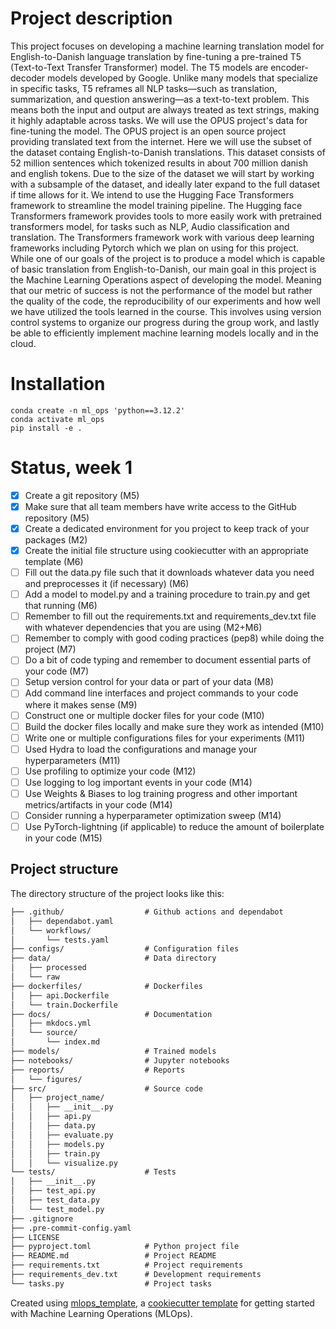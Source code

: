 #  Project description

This project focuses on developing a machine learning translation model for English-to-Danish language translation by fine-tuning a pre-trained T5 (Text-to-Text Transfer Transformer) model. 
The T5 models are encoder-decoder models developed by Google. Unlike many models that specialize in specific tasks, T5 reframes all NLP tasks—such as translation, summarization, and question answering—as a text-to-text problem. This means both the input and output are always treated as text strings, making it highly adaptable across tasks. 
We will use the OPUS project's data for fine-tuning the model. The OPUS project is an open source project providing translated text from the internet. Here we will use the subset of the dataset containg English-to-Danish translations. This dataset consists of 52 million sentences which tokenized results in about 700 million danish and english tokens. Due to the size of the dataset we will start by working with a subsample of the dataset, and ideally later expand to the full dataset if time allows for it.
We intend to use the Hugging Face Transformers framework to streamline the model training pipeline. The Hugging face Transformers framework provides tools to more easily work with pretrained transformers model, for tasks such as NLP, Audio classification and translation. The Transformers framework work with various deep learning frameworks including Pytorch which we plan on using for this project.  
While one of our goals of the project is to produce a model which is capable of basic translation from English-to-Danish, our main goal in this project is the Machine Learning Operations aspect of developing the model. Meaning that our metric of success is not the performance of the model but rather the quality of the code, the reproducibility of our experiments and how well we have utilized the tools learned in the course. This involves using version control systems to organize our progress during the group work, and lastly be able to efficiently implement machine learning models locally and in the cloud. 


# Installation
```
conda create -n ml_ops 'python==3.12.2'
conda activate ml_ops
pip install -e .
```

# Status, week 1
- [x] Create a git repository (M5)
- [x] Make sure that all team members have write access to the GitHub repository (M5)
- [x] Create a dedicated environment for you project to keep track of your packages (M2)
- [x] Create the initial file structure using cookiecutter with an appropriate template (M6)
- [ ] Fill out the data.py file such that it downloads whatever data you need and preprocesses it (if necessary) (M6)
- [ ] Add a model to model.py and a training procedure to train.py and get that running (M6)
- [ ] Remember to fill out the requirements.txt and requirements_dev.txt file with whatever dependencies that you are using (M2+M6)
- [ ] Remember to comply with good coding practices (pep8) while doing the project (M7)
- [ ] Do a bit of code typing and remember to document essential parts of your code (M7)
- [ ] Setup version control for your data or part of your data (M8)
- [ ] Add command line interfaces and project commands to your code where it makes sense (M9)
- [ ] Construct one or multiple docker files for your code (M10)
- [ ] Build the docker files locally and make sure they work as intended (M10)
- [ ] Write one or multiple configurations files for your experiments (M11)
- [ ] Used Hydra to load the configurations and manage your hyperparameters (M11)
- [ ] Use profiling to optimize your code (M12)
- [ ] Use logging to log important events in your code (M14)
- [ ] Use Weights & Biases to log training progress and other important metrics/artifacts in your code (M14)
- [ ] Consider running a hyperparameter optimization sweep (M14)
- [ ] Use PyTorch-lightning (if applicable) to reduce the amount of boilerplate in your code (M15)

## Project structure

The directory structure of the project looks like this:
```txt
├── .github/                  # Github actions and dependabot
│   ├── dependabot.yaml
│   └── workflows/
│       └── tests.yaml
├── configs/                  # Configuration files
├── data/                     # Data directory
│   ├── processed
│   └── raw
├── dockerfiles/              # Dockerfiles
│   ├── api.Dockerfile
│   └── train.Dockerfile
├── docs/                     # Documentation
│   ├── mkdocs.yml
│   └── source/
│       └── index.md
├── models/                   # Trained models
├── notebooks/                # Jupyter notebooks
├── reports/                  # Reports
│   └── figures/
├── src/                      # Source code
│   ├── project_name/
│   │   ├── __init__.py
│   │   ├── api.py
│   │   ├── data.py
│   │   ├── evaluate.py
│   │   ├── models.py
│   │   ├── train.py
│   │   └── visualize.py
└── tests/                    # Tests
│   ├── __init__.py
│   ├── test_api.py
│   ├── test_data.py
│   └── test_model.py
├── .gitignore
├── .pre-commit-config.yaml
├── LICENSE
├── pyproject.toml            # Python project file
├── README.md                 # Project README
├── requirements.txt          # Project requirements
├── requirements_dev.txt      # Development requirements
└── tasks.py                  # Project tasks
```


Created using [mlops_template](https://github.com/SkafteNicki/mlops_template),
a [cookiecutter template](https://github.com/cookiecutter/cookiecutter) for getting
started with Machine Learning Operations (MLOps).

